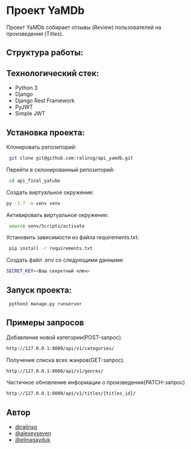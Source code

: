 
# Проект YaMDb

Проект YaMDb собирает отзывы (Review) пользователей на произведения (Titles).

## Структура работы:


## Технологический стек:

- Python 3
- Django
- Django Rest Framework
- PyJWT
- Simple JWT

## Установка проекта:

Клонировать репозиторий:

```bash
 git clone git@github.com:ralinsg/api_yamdb.git

```
Перейти в склонированный репозиторий:
```bash
 cd api_final_yatube
```
Cоздать виртуальное окружение:
```bash
py -3.7 -m venv venv 
```
Активировать виртуальное окружение:
```bash
 source venv/Scripts/activate
```
Установить зависимости из файла requirements.txt:
```bash
 pip install -r requirements.txt
```
Создать файл .env со следующими данными:
```bash
SECRET_KEY=<Ваш секретный ключ>
```

## Запуск проекта:

```bash
 python3 manage.py runserver
```
## Примеры запросов

Добавление новой категории(POST-запрос).

```bash
http://127.0.0.1:8000/api/v1/categories/
```

Получение списка всех жанров(GET-запрос).

```bash
http://127.0.0.1:8000/api/v1/genres/
```

Частичное обновление информации о произведении(PATCH-запрос)
 
 ```bash
http://127.0.0.1:8000/api/v1/titles/{titles_id}/
```
## Автор

- [@ralinsg](https://github.com/ralinsg)
- [@alexeyseven](https://github.com/Alexeyseven)
- [@elinagayduk](https://github.com/elinagayduk)
